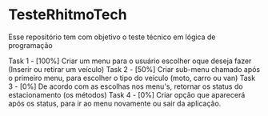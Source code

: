 # TesteRhitmoTech
Esse repositório tem com objetivo o teste técnico em lógica de programação

 Task 1 - [100%] Criar um menu para o usuário escolher oque deseja fazer (Inserir ou retirar um veículo)
 Task 2 - [50%] Criar sub-menu chamado após o primeiro menu, para escolher o tipo do veículo (moto, carro ou van)
 Task 3 - [0%] De acordo com as escolhas nos menu's, retornar os status do estacionamento (os métodos)
 Task 4 - [0%] Criar opção que aparecerá após os status, para ir ao menu novamente ou sair da aplicação.
